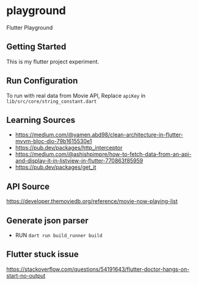 # playground

Flutter Playground

## Getting Started

This is my flutter project experiment.

## Run Configuration
To run with real data from Movie API, Replace `apiKey` in `lib/src/core/string_constant.dart`

## Learning Sources
- https://medium.com/@yamen.abd98/clean-architecture-in-flutter-mvvm-bloc-dio-79b1615530e1
- https://pub.dev/packages/http_interceptor
- https://medium.com/@ashishpimpre/how-to-fetch-data-from-an-api-and-display-it-in-listview-in-flutter-770863f85959
- https://pub.dev/packages/get_it

## API Source
https://developer.themoviedb.org/reference/movie-now-playing-list

## Generate json parser
- RUN `dart run build_runner build`

## Flutter stuck issue
https://stackoverflow.com/questions/54191643/flutter-doctor-hangs-on-start-no-output
